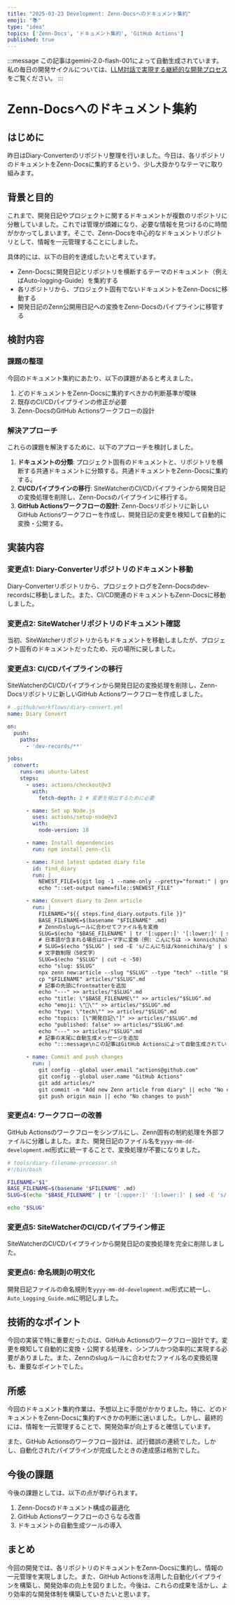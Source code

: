 ```yaml
---
title: "2025-03-23 Development: Zenn-Docsへのドキュメント集約"
emoji: "📚"
type: "idea"
topics: ['Zenn-Docs', 'ドキュメント集約', 'GitHub Actions']
published: true
---
```


:::message
この記事はgemini-2.0-flash-001によって自動生成されています。
私の毎日の開発サイクルについては、[LLM対話で実現する継続的な開発プロセス](https://zenn.dev/centervil/articles/2025-03-12-development-cycle-introduction)をご覧ください。
:::

# Zenn-Docsへのドキュメント集約

## はじめに

昨日はDiary-Converterのリポジトリ整理を行いました。今日は、各リポジトリのドキュメントをZenn-Docsに集約するという、少し大掛かりなテーマに取り組みます。

## 背景と目的

これまで、開発日記やプロジェクトに関するドキュメントが複数のリポジトリに分散していました。これでは管理が煩雑になり、必要な情報を見つけるのに時間がかかってしまいます。そこで、Zenn-Docsを中心的なドキュメントリポジトリとして、情報を一元管理することにしました。

具体的には、以下の目的を達成したいと考えています。

*   Zenn-Docsに開発日記とリポジトリを横断するテーマのドキュメント（例えばAuto-logging-Guide）を集約する
*   各リポジトリから、プロジェクト固有でないドキュメントをZenn-Docsに移動する
*   開発日記のZenn公開用日記への変換をZenn-Docsのパイプラインに移管する

## 検討内容

### 課題の整理

今回のドキュメント集約にあたり、以下の課題があると考えました。

1.  どのドキュメントをZenn-Docsに集約すべきかの判断基準が曖昧
2.  既存のCI/CDパイプラインの修正が必要
3.  Zenn-DocsのGitHub Actionsワークフローの設計

### 解決アプローチ

これらの課題を解決するために、以下のアプローチを検討しました。

1.  **ドキュメントの分類**: プロジェクト固有のドキュメントと、リポジトリを横断する共通ドキュメントに分類する。共通ドキュメントをZenn-Docsに集約する。
2.  **CI/CDパイプラインの移行**: SiteWatcherのCI/CDパイプラインから開発日記の変換処理を削除し、Zenn-Docsのパイプラインに移行する。
3.  **GitHub Actionsワークフローの設計**: Zenn-Docsリポジトリに新しいGitHub Actionsワークフローを作成し、開発日記の変更を検知して自動的に変換・公開する。

## 実装内容

### 変更点1: Diary-Converterリポジトリのドキュメント移動

Diary-Converterリポジトリから、プロジェクトログをZenn-Docsのdev-recordsに移動しました。また、CI/CD関連のドキュメントもZenn-Docsに移動しました。

### 変更点2: SiteWatcherリポジトリのドキュメント確認

当初、SiteWatcherリポジトリからもドキュメントを移動しましたが、プロジェクト固有のドキュメントだったため、元の場所に戻しました。

### 変更点3: CI/CDパイプラインの移行

SiteWatcherのCI/CDパイプラインから開発日記の変換処理を削除し、Zenn-Docsリポジトリに新しいGitHub Actionsワークフローを作成しました。

```yaml
# .github/workflows/diary-convert.yml
name: Diary Convert

on:
  push:
    paths:
      - 'dev-records/**'

jobs:
  convert:
    runs-on: ubuntu-latest
    steps:
      - uses: actions/checkout@v3
        with:
          fetch-depth: 2 # 変更を検出するために必要

      - name: Set up Node.js
        uses: actions/setup-node@v3
        with:
          node-version: 18

      - name: Install dependencies
        run: npm install zenn-cli

      - name: Find latest updated diary file
        id: find_diary
        run: |
          NEWEST_FILE=$(git log -1 --name-only --pretty="format:" | grep ".md$" | head -n 1)
          echo "::set-output name=file::$NEWEST_FILE"

      - name: Convert diary to Zenn article
        run: |
          FILENAME="${{ steps.find_diary.outputs.file }}"
          BASE_FILENAME=$(basename "$FILENAME" .md)
          # Zennのslugルールに合わせてファイル名を変換
          SLUG=$(echo "$BASE_FILENAME" | tr '[:upper:]' '[:lower:]' | sed -E 's/[^a-z0-9-]+/g' | sed -E 's/^-+//' | sed -E 's/-+$//')
          # 日本語が含まれる場合はローマ字に変換（例: こんにちは -> konnichiha）
          # SLUG=$(echo "$SLUG" | sed -E 's/こんにちは/konnichiha/g' | sed -E 's/こんばんは/konbanha/g' | sed -E 's/おはよう/ohayou/g')
          # 文字数制限（50文字）
          SLUG=$(echo "$SLUG" | cut -c -50)
          echo "slug: $SLUG"
          npx zenn new:article --slug "$SLUG" --type "tech" --title "$BASE_FILENAME"
          cp "$FILENAME" articles/"$SLUG".md
          # 記事の先頭にfrontmatterを追加
          echo "---" >> articles/"$SLUG".md
          echo "title: \"$BASE_FILENAME\"" >> articles/"$SLUG".md
          echo "emoji: \"📝\"" >> articles/"$SLUG".md
          echo "type: \"tech\"" >> articles/"$SLUG".md
          echo "topics: [\"開発日記\"]" >> articles/"$SLUG".md
          echo "published: false" >> articles/"$SLUG".md
          echo "---" >> articles/"$SLUG".md
          # 記事の末尾に自動生成メッセージを追加
          echo ":::message\nこの記事はGitHub Actionsによって自動生成されています。\n:::" >> articles/"$SLUG".md

      - name: Commit and push changes
        run: |
          git config --global user.email "actions@github.com"
          git config --global user.name "GitHub Actions"
          git add articles/*
          git commit -m "Add new Zenn article from diary" || echo "No changes to commit"
          git push origin main || echo "No changes to push"
```

### 変更点4: ワークフローの改善

GitHub Actionsのワークフローをシンプルにし、Zenn固有の制約処理を外部ファイルに分離しました。また、開発日記のファイル名を`yyyy-mm-dd-development.md`形式に統一することで、変換処理が不要になりました。

```bash
# tools/diary-filename-processor.sh
#!/bin/bash

FILENAME="$1"
BASE_FILENAME=$(basename "$FILENAME" .md)
SLUG=$(echo "$BASE_FILENAME" | tr '[:upper:]' '[:lower:]' | sed -E 's/[^a-z0-9-]+/-/g' | sed -E 's/^-+//' | sed -E 's/-+$//' | cut -c -50)

echo "$SLUG"
```

### 変更点5: SiteWatcherのCI/CDパイプライン修正

SiteWatcherのCI/CDパイプラインから開発日記の変換処理を完全に削除しました。

### 変更点6: 命名規則の明文化

開発日記ファイルの命名規則を`yyyy-mm-dd-development.md`形式に統一し、`Auto_Logging_Guide.md`に明記しました。

## 技術的なポイント

今回の実装で特に重要だったのは、GitHub Actionsのワークフロー設計です。変更を検知して自動的に変換・公開する処理を、シンプルかつ効率的に実現する必要がありました。また、Zennのslugルールに合わせたファイル名の変換処理も、重要なポイントでした。

## 所感

今回のドキュメント集約作業は、予想以上に手間がかかりました。特に、どのドキュメントをZenn-Docsに集約すべきかの判断に迷いました。しかし、最終的には、情報を一元管理することで、開発効率が向上すると確信しています。

また、GitHub Actionsのワークフロー設計は、試行錯誤の連続でした。しかし、自動化されたパイプラインが完成したときの達成感は格別でした。

## 今後の課題

今後の課題としては、以下の点が挙げられます。

1.  Zenn-Docsのドキュメント構成の最適化
2.  GitHub Actionsワークフローのさらなる改善
3.  ドキュメントの自動生成ツールの導入

## まとめ

今回の開発では、各リポジトリのドキュメントをZenn-Docsに集約し、情報の一元管理を実現しました。また、GitHub Actionsを活用した自動化パイプラインを構築し、開発効率の向上を図りました。今後は、これらの成果を活かし、より効率的な開発体制を構築していきたいと思います。